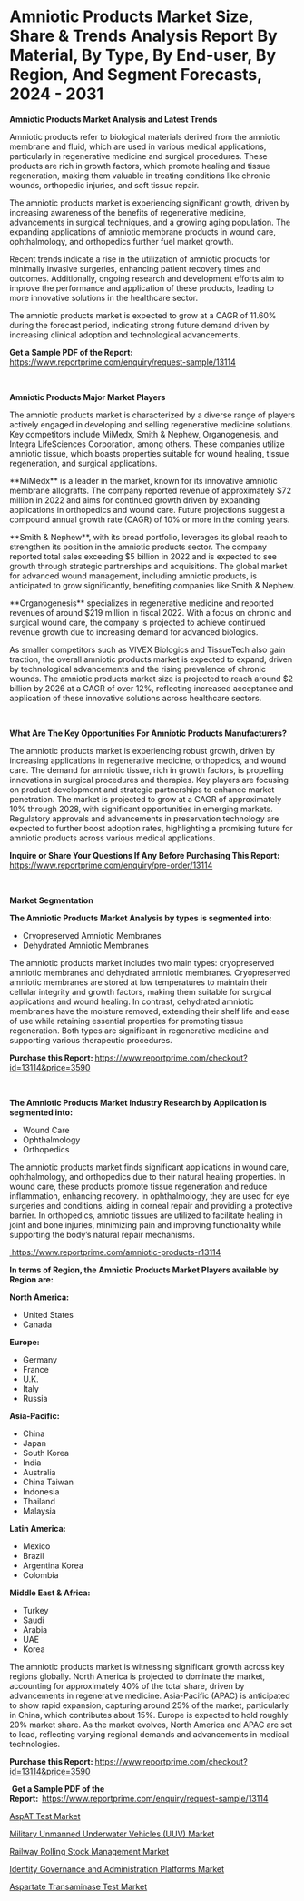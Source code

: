 <p><h1>Amniotic Products Market Size, Share & Trends Analysis Report By Material, By Type, By End-user, By Region, And Segment Forecasts, 2024 - 2031</h1></p><p><strong>Amniotic Products Market Analysis and Latest Trends</strong></p>
<p><p>Amniotic products refer to biological materials derived from the amniotic membrane and fluid, which are used in various medical applications, particularly in regenerative medicine and surgical procedures. These products are rich in growth factors, which promote healing and tissue regeneration, making them valuable in treating conditions like chronic wounds, orthopedic injuries, and soft tissue repair.</p><p>The amniotic products market is experiencing significant growth, driven by increasing awareness of the benefits of regenerative medicine, advancements in surgical techniques, and a growing aging population. The expanding applications of amniotic membrane products in wound care, ophthalmology, and orthopedics further fuel market growth. </p><p>Recent trends indicate a rise in the utilization of amniotic products for minimally invasive surgeries, enhancing patient recovery times and outcomes. Additionally, ongoing research and development efforts aim to improve the performance and application of these products, leading to more innovative solutions in the healthcare sector. </p><p>The amniotic products market is expected to grow at a CAGR of 11.60% during the forecast period, indicating strong future demand driven by increasing clinical adoption and technological advancements.</p></p>
<p><strong>Get a Sample PDF of the Report:&nbsp;</strong> <a href="https://www.reportprime.com/enquiry/request-sample/13114?utm_campaign=1123&utm_medium=2&utm_source=Github&utm_content=ia&utm_term=25112024&utm_id=amniotic-products">https://www.reportprime.com/enquiry/request-sample/13114</a></p>
<p>&nbsp;</p>
<p><strong>Amniotic Products Major Market Players</strong></p>
<p><p>The amniotic products market is characterized by a diverse range of players actively engaged in developing and selling regenerative medicine solutions. Key competitors include MiMedx, Smith & Nephew, Organogenesis, and Integra LifeSciences Corporation, among others. These companies utilize amniotic tissue, which boasts properties suitable for wound healing, tissue regeneration, and surgical applications.</p><p>**MiMedx** is a leader in the market, known for its innovative amniotic membrane allografts. The company reported revenue of approximately $72 million in 2022 and aims for continued growth driven by expanding applications in orthopedics and wound care. Future projections suggest a compound annual growth rate (CAGR) of 10% or more in the coming years.</p><p>**Smith & Nephew**, with its broad portfolio, leverages its global reach to strengthen its position in the amniotic products sector. The company reported total sales exceeding $5 billion in 2022 and is expected to see growth through strategic partnerships and acquisitions. The global market for advanced wound management, including amniotic products, is anticipated to grow significantly, benefiting companies like Smith & Nephew.</p><p>**Organogenesis** specializes in regenerative medicine and reported revenues of around $219 million in fiscal 2022. With a focus on chronic and surgical wound care, the company is projected to achieve continued revenue growth due to increasing demand for advanced biologics.</p><p>As smaller competitors such as VIVEX Biologics and TissueTech also gain traction, the overall amniotic products market is expected to expand, driven by technological advancements and the rising prevalence of chronic wounds. The amniotic products market size is projected to reach around $2 billion by 2026 at a CAGR of over 12%, reflecting increased acceptance and application of these innovative solutions across healthcare sectors.</p></p>
<p>&nbsp;</p>
<p><strong>What Are The Key Opportunities For Amniotic Products Manufacturers?</strong></p>
<p><p>The amniotic products market is experiencing robust growth, driven by increasing applications in regenerative medicine, orthopedics, and wound care. The demand for amniotic tissue, rich in growth factors, is propelling innovations in surgical procedures and therapies. Key players are focusing on product development and strategic partnerships to enhance market penetration. The market is projected to grow at a CAGR of approximately 10% through 2028, with significant opportunities in emerging markets. Regulatory approvals and advancements in preservation technology are expected to further boost adoption rates, highlighting a promising future for amniotic products across various medical applications.</p></p>
<p><strong>Inquire or Share Your Questions If Any Before Purchasing This Report:</strong> <a href="https://www.reportprime.com/enquiry/pre-order/13114?utm_campaign=1123&utm_medium=2&utm_source=Github&utm_content=ia&utm_term=25112024&utm_id=amniotic-products">https://www.reportprime.com/enquiry/pre-order/13114</a></p>
<p>&nbsp;</p>
<p><strong>Market Segmentation</strong></p>
<p><strong>The Amniotic Products Market Analysis by types is segmented into:</strong></p>
<p><ul><li>Cryopreserved Amniotic Membranes</li><li>Dehydrated Amniotic Membranes</li></ul></p>
<p><p>The amniotic products market includes two main types: cryopreserved amniotic membranes and dehydrated amniotic membranes. Cryopreserved amniotic membranes are stored at low temperatures to maintain their cellular integrity and growth factors, making them suitable for surgical applications and wound healing. In contrast, dehydrated amniotic membranes have the moisture removed, extending their shelf life and ease of use while retaining essential properties for promoting tissue regeneration. Both types are significant in regenerative medicine and supporting various therapeutic procedures.</p></p>
<p><strong>Purchase this Report:&nbsp;</strong><a href="https://www.reportprime.com/checkout?id=13114&price=3590&utm_campaign=1123&utm_medium=2&utm_source=Github&utm_content=ia&utm_term=25112024&utm_id=amniotic-products">https://www.reportprime.com/checkout?id=13114&price=3590</a></p>
<p>&nbsp;</p>
<p><strong>The Amniotic Products Market Industry Research by Application is segmented into:</strong></p>
<p><ul><li>Wound Care</li><li>Ophthalmology</li><li>Orthopedics</li></ul></p>
<p><p>The amniotic products market finds significant applications in wound care, ophthalmology, and orthopedics due to their natural healing properties. In wound care, these products promote tissue regeneration and reduce inflammation, enhancing recovery. In ophthalmology, they are used for eye surgeries and conditions, aiding in corneal repair and providing a protective barrier. In orthopedics, amniotic tissues are utilized to facilitate healing in joint and bone injuries, minimizing pain and improving functionality while supporting the body’s natural repair mechanisms.</p></p>
<p><a href="https://www.reportprime.com/amniotic-products-r13114?utm_campaign=1123&utm_medium=2&utm_source=Github&utm_content=ia&utm_term=25112024&utm_id=amniotic-products">&nbsp;https://www.reportprime.com/amniotic-products-r13114</a></p>
<p><strong>In terms of Region, the Amniotic Products Market Players available by Region are:</strong></p>
<p>
    <p> <strong> North America: </strong>
        <ul>
            <li>United States</li>
            <li>Canada</li>
        </ul>
        </p> 
    <p> <strong> Europe: </strong>
        <ul>
            <li>Germany</li>
            <li>France</li>
            <li>U.K.</li>
            <li>Italy</li>
            <li>Russia</li>
        </ul>
        </p> 
    <p> <strong> Asia-Pacific: </strong>
        <ul>
            <li>China</li>
            <li>Japan</li>
            <li>South Korea</li>
            <li>India</li>
            <li>Australia</li>
            <li>China Taiwan</li>
            <li>Indonesia</li>
            <li>Thailand</li>
            <li>Malaysia</li>
        </ul>
        </p> 
    <p> <strong> Latin America: </strong>
        <ul>
            <li>Mexico</li>
            <li>Brazil</li>
            <li>Argentina Korea</li>
            <li>Colombia</li>
        </ul>
        </p> 
    <p> <strong> Middle East & Africa: </strong>
        <ul>
            <li>Turkey</li>
            <li>Saudi</li>
            <li>Arabia</li>
            <li>UAE</li>
            <li>Korea</li>
        </ul>
    </p>
    </p>
<p><p>The amniotic products market is witnessing significant growth across key regions globally. North America is projected to dominate the market, accounting for approximately 40% of the total share, driven by advancements in regenerative medicine. Asia-Pacific (APAC) is anticipated to show rapid expansion, capturing around 25% of the market, particularly in China, which contributes about 15%. Europe is expected to hold roughly 20% market share. As the market evolves, North America and APAC are set to lead, reflecting varying regional demands and advancements in medical technologies.</p></p>
<p><strong>Purchase this Report: </strong><a href="https://www.reportprime.com/checkout?id=13114&price=3590&utm_campaign=1123&utm_medium=2&utm_source=Github&utm_content=ia&utm_term=25112024&utm_id=amniotic-products">https://www.reportprime.com/checkout?id=13114&price=3590</a></p>
<p>&nbsp;<strong>Get a Sample PDF of the Report:&nbsp;&nbsp;</strong><a href="https://www.reportprime.com/enquiry/request-sample/13114?utm_campaign=1123&utm_medium=2&utm_source=Github&utm_content=ia&utm_term=25112024&utm_id=amniotic-products">https://www.reportprime.com/enquiry/request-sample/13114</a></p>
<p><strong></strong></p>
<p><p><a href="https://www.linkedin.com/pulse/foreign-opportunities-market-dynamics-aspat-test-insights-growth-vtvsc?utm_campaign=1123&utm_medium=2&utm_source=Github&utm_content=ia&utm_term=25112024&utm_id=amniotic-products">AspAT Test Market</a></p><p><a href="https://github.com/thorntocarlota7676/Market-Research-Report-List-1/blob/main/military-unmanned-underwater-vehicles-uuv-market.md?utm_campaign=1123&utm_medium=2&utm_source=Github&utm_content=ia&utm_term=25112024&utm_id=amniotic-products">Military Unmanned Underwater Vehicles (UUV) Market</a></p><p><a href="https://issuu.com/reportprime-2/docs/railway-rolling-stock-management-ma_18a2cea41f86fd?utm_campaign=1123&utm_medium=2&utm_source=Github&utm_content=ia&utm_term=25112024&utm_id=amniotic-products">Railway Rolling Stock Management Market</a></p><p><a href="https://issuu.com/reportprime-2/docs/identity-governance-and-administrat_51bd0f86810599?utm_campaign=1123&utm_medium=2&utm_source=Github&utm_content=ia&utm_term=25112024&utm_id=amniotic-products">Identity Governance and Administration Platforms Market</a></p><p><a href="https://www.linkedin.com/pulse/detailed-market-size-growth-aspartate-transaminase-test-sector-1ejdc?utm_campaign=1123&utm_medium=2&utm_source=Github&utm_content=ia&utm_term=25112024&utm_id=amniotic-products">Aspartate Transaminase Test Market</a></p></p>